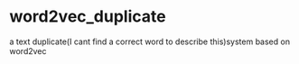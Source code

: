 # word2vec_duplicate
a text duplicate(I cant find a correct word to describe this)system based on word2vec
